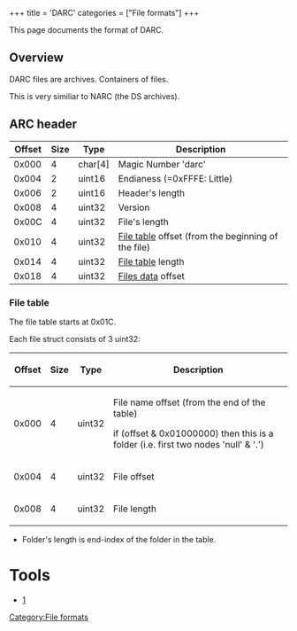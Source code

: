 +++
title = 'DARC'
categories = ["File formats"]
+++

This page documents the format of DARC.

## Overview

DARC files are archives. Containers of files.

This is very similiar to NARC (the DS archives).

## ARC header

| Offset | Size | Type      | Description                                                                      |
|--------|------|-----------|----------------------------------------------------------------------------------|
| 0x000  | 4    | char\[4\] | Magic Number 'darc'                                                              |
| 0x004  | 2    | uint16    | Endianess (=0xFFFE: Little)                                                      |
| 0x006  | 2    | uint16    | Header's length                                                                  |
| 0x008  | 4    | uint32    | Version                                                                          |
| 0x00C  | 4    | uint32    | File's length                                                                    |
| 0x010  | 4    | uint32    | [File table](DARC#File_table "wikilink") offset (from the beginning of the file) |
| 0x014  | 4    | uint32    | [File table](DARC#File_table "wikilink") length                                  |
| 0x018  | 4    | uint32    | [Files data](DARC#Files_data "wikilink") offset                                  |

### File table

The file table starts at 0x01C.

Each file struct consists of 3 uint32:

<table>
<thead>
<tr class="header">
<th><p>Offset</p></th>
<th><p>Size</p></th>
<th><p>Type</p></th>
<th><p>Description</p></th>
</tr>
</thead>
<tbody>
<tr class="odd">
<td><p>0x000</p></td>
<td><p>4</p></td>
<td><p>uint32</p></td>
<td><p>File name offset (from the end of the table)</p>
<p>if (offset &amp; 0x01000000) then this is a folder (i.e. first two
nodes 'null' &amp; '.')</p></td>
</tr>
<tr class="even">
<td><p>0x004</p></td>
<td><p>4</p></td>
<td><p>uint32</p></td>
<td><p>File offset</p></td>
</tr>
<tr class="odd">
<td><p>0x008</p></td>
<td><p>4</p></td>
<td><p>uint32</p></td>
<td><p>File length</p></td>
</tr>
</tbody>
</table>

- Folder's length is end-index of the folder in the table.

# Tools

- [1](https://github.com/yellows8/darctool)

[Category:File formats](Category:File_formats "wikilink")